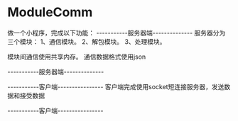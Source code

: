 # ModuleComm
做一个小程序，完成以下功能：
-----------服务器端--------------
服务器分为三个模块：
	1、通信模块。
	2、解包模块。
	3、处理模块。

模块间通信使用共享内存。
通信数据格式使用json

-----------服务器端--------------


-----------客户端----------------
客户端完成使用socket短连接服务器，发送数据和接受数据

-----------客户端----------------

